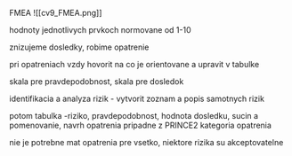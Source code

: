FMEA
![[cv9_FMEA.png]]

hodnoty jednotlivych prvkoch normovane od 1-10

znizujeme dosledky, robime opatrenie

pri opatreniach vzdy hovorit na co je orientovane a upravit v tabulke

skala pre pravdepodobnost, skala pre dosledok

identifikacia a analyza rizik - vytvorit zoznam a popis samotnych rizik

potom tabulka -riziko, pravdepodobnost, hodnota dosledku, sucin a pomenovanie, navrh opatrenia
pripadne z PRINCE2 kategoria opatrenia

nie je potrebne mat opatrenia pre vsetko, niektore rizika su akceptovatelne